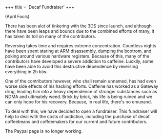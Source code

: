 +++
title = 'Decaf Fundraiser'
+++

(April Fools)

There has been alot of tinkering with the 3DS since launch, and although
there have been leaps and bounds due to the combined efforts of many, it
has taken its toll on many of the contributors.

Reversing takes time and requires extreme concentration. Countless
nights have been spent staring at ARM disassembly, dumping the bootrom,
and poking around various hardware registers. Because of this, many of
the contributors have developed a severe addiction to caffeine. Luckily,
some have been able to avoid this destructive dependence by reversing
everything in 2h btw.

One of the contributors however, who shall remain unnamed, has had even
worse side effects of his hacking efforts. Caffeine has worked as a
Gateway drug, leading him into a heavy dependence of stronger substances
such as NDMA and ultimately weed. Brick by brick, his life is being
ruined and we can only hope for his recovery. Because, in real life,
there's no emunand.

To deal with this, we have decided to open a fundraiser. This fundraiser
will help to deal with the costs of addiction, including the purchase of
decaf coffeebeans and coffeemakers for our current and future
contributors.

The Paypal page is no longer working.